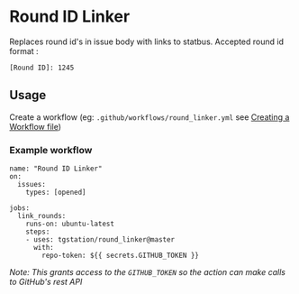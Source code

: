 # Round ID Linker

Replaces round id's in issue body with links to statbus.
Accepted round id format :
```
[Round ID]: 1245
```

## Usage

Create a workflow (eg: `.github/workflows/round_linker.yml` see [Creating a Workflow file](https://help.github.com/en/articles/configuring-a-workflow#creating-a-workflow-file))

### Example workflow

```
name: "Round ID Linker"
on:
  issues:
    types: [opened]

jobs:
  link_rounds:
    runs-on: ubuntu-latest
    steps:
    - uses: tgstation/round_linker@master
      with:
        repo-token: ${{ secrets.GITHUB_TOKEN }}
```

_Note: This grants access to the `GITHUB_TOKEN` so the action can make calls to GitHub's rest API_

